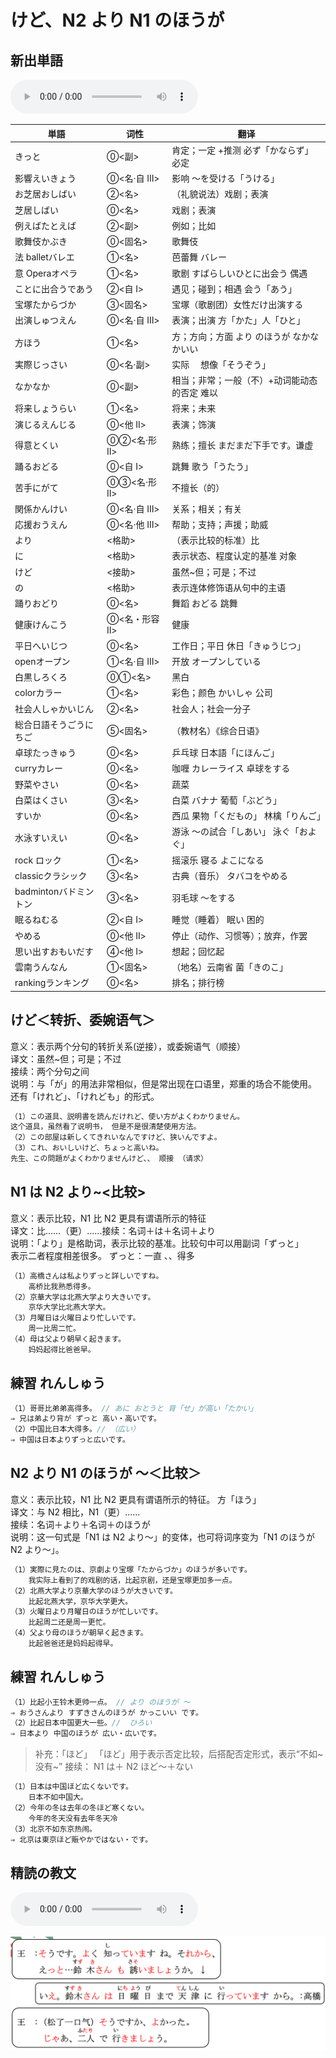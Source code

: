 # けど、N2 より N1 のほうが

## 新出単語

<vue-plyr>
  <audio controls crossorigin playsinline loop>
    <source src="../audio/11-2-たんご.mp3" type="audio/mp3" />
  </audio>
 </vue-plyr>

| 単語                                    | 词性          | 翻译                                         |
| --------------------------------------- | ------------- | -------------------------------------------- |
| <JpWord>きっと </JpWord>                | ⓪<副>         | 肯定；一定 +推测 必ず「かならず」必定        |
| 影響<JpWord>えいきょう</JpWord>         | ⓪<名·自 Ⅲ>    | 影响 ～を受ける「うける」                    |
| お芝居<JpWord>おしばい</JpWord>         | ②<名>         | （礼貌说法）戏剧；表演                       |
| 芝居<JpWord>しばい</JpWord>             | ⓪<名>         | 戏剧；表演                                   |
| 例えば<JpWord>たとえば</JpWord>         | ②<副>         | 例如；比如                                   |
| 歌舞伎<JpWord>かぶき</JpWord>           | ⓪<固名>       | 歌舞伎                                       |
| 法 ballet<JpWord>バレエ</JpWord>        | ①<名>         | 芭蕾舞 バレー                                |
| 意 Opera<JpWord>オペラ</JpWord>         | ①<名>         | 歌剧 すばらしいひとに出会う 偶遇             |
| ことに出合う<JpWord>であう</JpWord>     | ②<自 Ⅰ>       | 遇见；碰到；相遇 会う「あう」                |
| 宝塚<JpWord>たからづか</JpWord>         | ③<固名>       | 宝塚（歌剧团）女性だけ出演する               |
| 出演<JpWord>しゅつえん</JpWord>         | ⓪<名·自 Ⅲ>    | 表演；出演 方「かた」人「ひと」              |
| 方<JpWord>ほう</JpWord>                 | ①<名>         | 方；方向；方面 より のほうが なかなかいい    |
| 実際<JpWord>じっさい</JpWord>           | ⓪<名·副>      | 实际 　想像「そうぞう」 　                   |
| <JpWord>なかなか </JpWord>              | ⓪<副>         | 相当；非常；一般（不）+动词能动态的否定 难以 |
| 将来<JpWord>しょうらい</JpWord>         | ①<名>         | 将来；未来                                   |
| 演じる<JpWord>えんじる</JpWord>         | ⓪<他 Ⅱ>       | 表演；饰演                                   |
| 得意<JpWord>とくい</JpWord>             | ⓪②<名·形 Ⅱ>   | 熟练；擅长 まだまだ下手です。谦虚            |
| 踊る<JpWord>おどる</JpWord>             | ⓪<自 Ⅰ>       | 跳舞 歌う「うたう」                          |
| 苦手<JpWord>にがて</JpWord>             | ⓪③<名·形 Ⅱ>   | 不擅长（的）                                 |
| 関係<JpWord>かんけい</JpWord>           | ⓪<名·自 Ⅲ>    | 关系；相关；有关　　                         |
| 応援<JpWord>おうえん</JpWord>           | ⓪<名·他 Ⅲ>    | 帮助；支持；声援；助威                       |
| <JpWord>より</JpWord>                   | <格助>        | （表示比较的标准）比                         |
| <JpWord>に</JpWord>                     | <格助>        | 表示状态、程度认定的基准 对象                |
| <JpWord>けど</JpWord>                   | <接助>        | 虽然~但；可是；不过                          |
| <JpWord>の</JpWord>                     | <格助>        | 表示连体修饰语从句中的主语                   |
| 踊り<JpWord>おどり</JpWord>             | ⓪<名>         | 舞蹈 おどる 跳舞                             |
| 健康<JpWord>けんこう</JpWord>           | ⓪<名・形容 Ⅱ> | 健康                                         |
| 平日<JpWord>へいじつ</JpWord>           | ⓪<名>         | 工作日；平日 休日「きゅうじつ」              |
| open<JpWord>オープン</JpWord>           | ①<名·自 Ⅲ>    | 开放 オープンしている                        |
| 白黒<JpWord>しろくろ</JpWord>           | ⓪①<名>        | 黑白                                         |
| color<JpWord>カラー</JpWord>            | ①<名>         | 彩色；颜色 かいしゃ 公司                     |
| 社会人<JpWord>しゃかいじん</JpWord>     | ②<名>         | 社会人；社会一分子                           |
| 総合日語<JpWord>そうごうにちご</JpWord> | ⑤<固名>       | （教材名）《综合日语》                       |
| 卓球<JpWord>たっきゅう</JpWord>         | ⓪<名>         | 乒乓球 日本語「にほんご」                    |
| curry<JpWord>カレー</JpWord>            | ⓪<名>         | 咖喱 カレーライス 卓球をする                 |
| 野菜<JpWord>やさい</JpWord>             | ⓪<名>         | 蔬菜                                         |
| 白菜<JpWord>はくさい</JpWord>           | ③<名>         | 白菜 バナナ 葡萄「ぶどう」                   |
| <JpWord>すいか</JpWord>                 | ⓪<名>         | 西瓜 果物「くだもの」 林檎「りんご」         |
| 水泳<JpWord>すいえい</JpWord>           | ⓪<名>         | 游泳 ～の試合「しあい」 泳ぐ「およぐ」       |
| rock <JpWord>ロック</JpWord>            | ①<名>         | 摇滚乐 寝る よこになる                       |
| classic<JpWord>クラシック</JpWord>       | ③<名>         | 古典（音乐） タバコをやめる                  |
| badminton<JpWord>バドミントン</JpWord>  | ③<名>         | 羽毛球 ～をする                              |
| 眠る<JpWord>ねむる</JpWord>             | ②<自 Ⅰ>       | 睡觉（睡着） 眠い 困的                       |
| <JpWord>やめる </JpWord>                | ⓪<他 Ⅱ>       | 停止（动作、习惯等）；放弃，作罢             |
| 思い出す<JpWord>おもいだす</JpWord>     | ④<他 Ⅰ>       | 想起；回忆起                                 |
| 雲南<JpWord>うんなん</JpWord>           | ①<固名>       | （地名）云南省 菌「きのこ」                  |
| ranking<JpWord>ランキング</JpWord>      | ⓪<名>         | 排名；排行榜                                 |

## けど＜转折、委婉语气＞

意义：表示两个分句的转折关系(逆接），或委婉语气（顺接）  
译文：虽然~但；可是；不过  
接续：两个分句之间  
说明：与「が」的用法非常相似，但是常出现在口语里，郑重的场合不能使用。  
还有「けれど」、「けれども」的形式。

```ts
（1）この道具、説明書を読んだけれど、使い方がよくわかりません。
这个道具，虽然看了说明书， 但是不是很清楚使用方法。
（2）この部屋は新しくてきれいなんですけど、狭いんですよ。
（3）これ、おいしいけど、ちょっと高いね。
先生、この問題がよくわかりませんけど、、 顺接 （请求）
```

## N1 は N2 より~<比较>

意义：表示比较，N1 比 N2 更具有谓语所示的特征  
译文：比……（更）……接续：名词＋は＋名词＋より  
说明：「より」是格助词，表示比较的基准。比较句中可以用副词「ずっと」  
表示二者程度相差很多。 ずっと：一直 、、得多

```ts
（1）高橋さんは私よりずっと詳しいですね。
    高桥比我熟悉得多。
（2）京華大学は北燕大学より大きいです。
    京华大学比北燕大学大。
（3）月曜日は火曜日より忙しいです。
    周一比周二忙。
（4）母は父より朝早く起きます。
    妈妈起得比爸爸早。
```

## 練習 れんしゅう

```ts
（1）哥哥比弟弟高得多。 // あに おとうと 背「せ」が高い「たかい」
⇒ 兄は弟より背が ずっと 高い・高いです。
（2）中国比日本大得多。// （広い）
⇒ 中国は日本よりずっと広いです。

```

## N2 より N1 のほうが ～＜比较＞

意义：表示比较，N1 比 N2 更具有谓语所示的特征。 方「ほう」  
译文：与 N2 相比，N1（更）……  
接续：名词＋より＋名词＋のほうが  
说明：这一句式是「N1 は N2 より～」的变体，也可将词序变为「N1 のほうが N2 より～」。

```ts
（1）実際に見たのは、京劇より宝塚「たからづか」のほうが多いです。
    我实际上看到了的戏剧的话，比起京剧，还是宝塚更加多一点。
（2）北燕大学より京華大学のほうが大きいです。
    比起北燕大学，京华大学更大。
（3）火曜日より月曜日のほうが忙しいです。
    比起周二还是周一更忙。
（4）父より母のほうが朝早く起きます。
    比起爸爸还是妈妈起得早。

```

## 練習 れんしゅう

```ts
（1）比起小王铃木更帅一点。 // より のほうが ～
⇒ おうさんより すずきさんのほうが かっこいい です。
（2）比起日本中国更大一些。//  ひろい
⇒ 日本より 中国のほうが 広い・広いです。

```

> 补充：「ほど」
> 「ほど」用于表示否定比较，后搭配否定形式，表示“不如~ 没有~”
> 接续： N1 は＋ N2 ほど～＋ない

```ts
（1）日本は中国ほど広くないです。
    日本不如中国大。 　　
（2）今年の冬は去年の冬ほど寒くない。
    今年的冬天没有去年冬天冷
（3）北京不如东京热闹。
⇒ 北京は東京ほど賑やかではない・です。
```

## 精読の教文

<vue-plyr>
  <audio controls crossorigin playsinline loop>
    <source src="../audio/11-1-2.mp3" type="audio/mp3" />
  </audio>
 </vue-plyr>

![avatar](../images/11-1-2.png)
